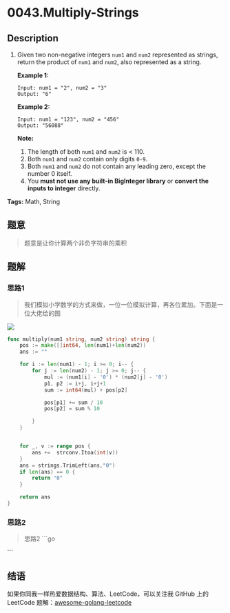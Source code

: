 # 0043.Multiply-Strings

## Description

1. Given two non-negative integers `num1` and `num2` represented as strings, return the product of `num1` and `num2`, also represented as a string.

   **Example 1:**

   ```text
   Input: num1 = "2", num2 = "3"
   Output: "6"
   ```

   **Example 2:**

   ```text
   Input: num1 = "123", num2 = "456"
   Output: "56088"
   ```

   **Note:**

   1. The length of both `num1` and `num2` is &lt; 110.
   2. Both `num1` and `num2` contain only digits `0-9`.
   3. Both `num1` and `num2` do not contain any leading zero, except the number 0 itself.
   4. You **must not use any built-in BigInteger library** or **convert the inputs to integer** directly.

**Tags:** Math, String

## 题意

> 题意是让你计算两个非负字符串的乘积

## 题解

### 思路1

> 我们模拟小学数学的方式来做，一位一位模拟计算，再各位累加。下面是一位大佬给的图

![](https://github.com/kylesliu/awesome-golang-algorithm/blob/master/assets/images/0043-Solution.jpg)

```go
func multiply(num1 string, num2 string) string {
    pos := make([]int64, len(num1)+len(num2))
    ans := ""

    for i := len(num1) - 1; i >= 0; i-- {
        for j := len(num2) - 1; j >= 0; j-- {
            mul := (num1[i] - '0') * (num2[j] - '0')
            p1, p2 := i+j, i+j+1
            sum := int64(mul) + pos[p2]

            pos[p1] += sum / 10
            pos[p2] = sum % 10

        }
    }


    for _, v := range pos {
        ans +=  strconv.Itoa(int(v))
    }
    ans = strings.TrimLeft(ans,"0")
    if len(ans) == 0 {
        return "0"
    }

    return ans
}
```

### 思路2

> 思路2 \`\`\`go

\`\`\`

## 结语

如果你同我一样热爱数据结构、算法、LeetCode，可以关注我 GitHub 上的 LeetCode 题解：[awesome-golang-leetcode](https://github.com/kylesliu/awesome-golang-algorithm)

